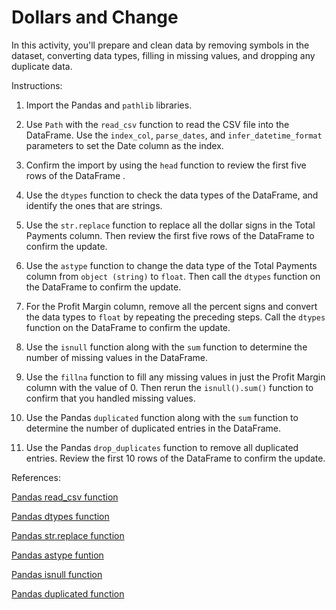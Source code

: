 # Dollars and Change

In this activity, you'll prepare and clean data by removing symbols in the dataset, converting data types, filling in missing values, and dropping any duplicate data.

Instructions:

1. Import the Pandas and `pathlib` libraries.

2. Use `Path` with the `read_csv` function to read the CSV file into the DataFrame. Use the `index_col`, `parse_dates`, and `infer_datetime_format` parameters to set the Date column as the index.

3. Confirm the import by using the `head` function to review the first five rows of the DataFrame .

4. Use the `dtypes` function to check the data types of the DataFrame, and identify the ones that are strings.

5. Use the `str.replace` function to replace all the dollar signs in the Total Payments column. Then review the first five rows of the DataFrame to confirm the update.

6. Use the `astype` function to change the data type of the Total Payments column from `object (string)` to `float`. Then call the `dtypes` function on the DataFrame to confirm the update.

7. For the Profit Margin column, remove all the percent signs and convert the data types to `float` by repeating the preceding steps. Call the `dtypes` function on the DataFrame to confirm the update.

8. Use the `isnull` function along with the `sum` function to determine the number of missing values in the DataFrame.

9. Use the `fillna` function to fill any missing values in just the Profit Margin column with the value of 0. Then rerun the `isnull().sum()` function to confirm that you handled missing values.

10. Use the Pandas `duplicated` function along with the `sum` function to determine the number of duplicated entries in the DataFrame.

11. Use the Pandas `drop_duplicates` function to remove all duplicated entries. Review the first 10 rows of the DataFrame to confirm the update.


References:

[Pandas read_csv function](https://pandas.pydata.org/pandas-docs/stable/reference/api/pandas.read_csv.html)

[Pandas dtypes function](https://pandas.pydata.org/pandas-docs/stable/reference/api/pandas.DataFrame.dtypes.html)

[Pandas str.replace function](https://pandas.pydata.org/pandas-docs/stable/reference/api/pandas.Series.str.replace.html)

[Pandas astype funtion](https://pandas.pydata.org/pandas-docs/stable/reference/api/pandas.DataFrame.astype.html)

[Pandas isnull function](https://pandas.pydata.org/pandas-docs/stable/reference/api/pandas.isnull.html)

[Pandas duplicated function](https://pandas.pydata.org/pandas-docs/stable/reference/api/pandas.DataFrame.duplicated.html)